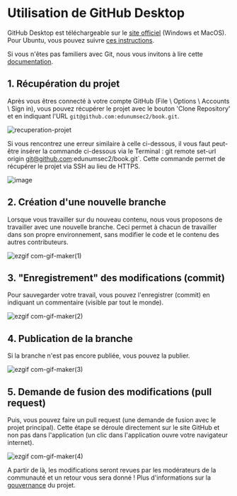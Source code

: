 # Utilisation de GitHub Desktop

GitHub Desktop est téléchargeable sur le [site officiel](https://desktop.github.com/) (Windows et MacOS). Pour Ubuntu, vous pouvez suivre [ces instructions](https://gist.github.com/berkorbay/6feda478a00b0432d13f1fc0a50467f1).

Si vous n'êtes pas familiers avec Git, nous vous invitons à lire cette [documentation](https://docs.github.com/en/get-started/quickstart).

## 1. Récupération du projet
Après vous êtres connecté à votre compte GitHub (File \ Options \ Accounts \ Sign in), vous pouvez récupérer le projet avec le bouton 'Clone Repository' et en indiquant l'URL `git@github.com:edunumsec2/book.git`.

![recuperation-projet](https://user-images.githubusercontent.com/12733352/196887243-3af3e1fe-2e9a-4e05-95bc-16c18bd179af.gif)

Si vous rencontrez une erreur similaire à celle ci-dessous, il vous faut peut-être insérer la commande ci-dessous via le Terminal : git remote set-url origin git@github.com:edunumsec2/book.git`. Cette commande permet de récupérer le projet via SSH au lieu de HTTPS.

![image](https://user-images.githubusercontent.com/12733352/196886617-91ad5964-6d45-4c8b-94f4-768af2242f00.png)

## 2. Création d'une nouvelle branche

Lorsque vous travailler sur du nouveau contenu, nous vous proposons de travailler avec une nouvelle branche. Ceci permet à chacun de travailler dans son propre environnement, sans modifier le code et le contenu des autres contributeurs.

![ezgif com-gif-maker(1)](https://user-images.githubusercontent.com/12733352/196887901-e5e2662b-295c-414a-9a12-f1561dac4331.gif)

## 3. "Enregistrement" des modifications (commit)

Pour sauvegarder votre travail, vous pouvez l'enregistrer (commit) en indiquant un commentaire (visible par tout le monde).

![ezgif com-gif-maker(2)](https://user-images.githubusercontent.com/12733352/196888726-e7dc90ff-5de8-4e73-9e2a-0d8d5d7e01ec.gif)

## 4. Publication de la branche

Si la branche n'est pas encore publiée, vous pouvez la publier.

![ezgif com-gif-maker(3)](https://user-images.githubusercontent.com/12733352/196889281-b99a1a82-f9c8-49dc-85ae-af63a194eb73.gif)

## 5. Demande de fusion des modifications (pull request)

Puis, vous pouvez faire un pull request (une demande de fusion avec le projet principal). Cette étape se déroule directement sur le site GitHub et non pas dans l'application (un clic dans l'application ouvre votre navigateur internet).

![ezgif com-gif-maker(4)](https://user-images.githubusercontent.com/12733352/196892862-6f1a9d15-d7a0-439b-a493-e4cebe743a58.gif)

A partir de là, les modifications seront revues par les modérateurs de la communauté et un retour vous sera donné ! Plus d'informations sur la [gouvernance](https://github.com/edunumsec2/book/blob/documentation/GOVERNANCE.md) du projet.
